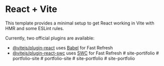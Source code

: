 # React + Vite

This template provides a minimal setup to get React working in Vite with HMR and some ESLint rules.

Currently, two official plugins are available:

- [@vitejs/plugin-react](https://github.com/vitejs/vite-plugin-react/blob/main/packages/plugin-react/README.md) uses [Babel](https://babeljs.io/) for Fast Refresh
- [@vitejs/plugin-react-swc](https://github.com/vitejs/vite-plugin-react-swc) uses [SWC](https://swc.rs/) for Fast Refresh
#   s i t e - p o r t i f o l i o  
 #   p o r t f o l i o - s i t e  
 #   p o r t f o l i o - s i t e  
 #   s i t e - p o r t f o l i o  
 #   s i t e - p o r t f o l i o  
 